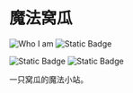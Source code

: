 # 魔法窝瓜

![Who I am](https://img.shields.io/badge/%E4%BD%9C%E8%80%85-Magic_Squash-F7DC6F) ![Static Badge](https://img.shields.io/badge/%E8%AE%B8%E5%8F%AF%E8%AF%81-MIT-blue) 

![Static Badge](https://img.shields.io/badge/%E6%A1%86%E6%9E%B6-vuepress-BB8FCE) ![Static Badge](https://img.shields.io/badge/%E4%B8%BB%E9%A2%98-VuePress_Theme_Hope-52BE80)

一只窝瓜的魔法小站。
